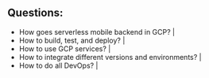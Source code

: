 ## Questions: 

- How goes serverless mobile backend in GCP? |
- How to build, test, and deploy? |
- How to use GCP services? |
- How to integrate different versions and environments? |
- How to do all DevOps? |